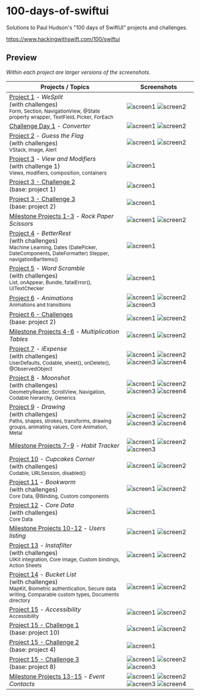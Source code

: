 # 100-days-of-swiftui

Solutions to Paul Hudson's "100 days of SwiftUI" projects and challenges.

https://www.hackingwithswift.com/100/swiftui

## Preview

*Within each project are larger versions of the screenshots.*

Projects / Topics                                                                                                                                                            | Screenshots
---                                                                                                                                                                          |---
[Project 1](01-Project1) - *WeSplit* <br/>(with challenges)                                         <br/><sub> Form, Section, NavigationView, @State property wrapper, TextField, Picker, ForEach </sub> | ![screen1](01-Project1/screenshots/small/screen01.png) ![screen2](01-Project1/screenshots/small/screen02.png) |
[Challenge Day 1](02-ChallengeDay1) - *Converter*  | ![screen1](02-ChallengeDay1/screenshots/small/screen01.png) ![screen2](02-ChallengeDay1/screenshots/small/screen02.png) |
[Project 2](03-Project2) - *Guess the Flag* <br/>(with challenges)                                         <br/><sub> VStack, Image, Alert </sub> | ![screen1](03-Project2/screenshots/small/screen01.png) ![screen2](03-Project2/screenshots/small/screen02.png) |
[Project 3](04-Project3) - *View and Modifiers* <br/>(with challenge 1)                                         <br/><sub> Views, modifiers, composition, containers </sub> | ![screen1](04-Project3/screenshots/small/screen01.png) |
[Project 3 - Challenge 2](05-Project3-Challenge2) <br/>(base: project 1)                <br/>                                         | ![screen1](05-Project3-Challenge2/screenshots/small/screen01.png) |
[Project 3 - Challenge 3](06-Project3-Challenge3) <br/>(base: project 2)                <br/>                                         | ![screen1](06-Project3-Challenge3/screenshots/small/screen01.png) |
[Milestone Projects 1-3](07-Milestone-Projects1-3) - *Rock Paper Scissors*  | ![screen1](07-Milestone-Projects1-3/screenshots/small/screen01.png) ![screen2](07-Milestone-Projects1-3/screenshots/small/screen02.png) |
[Project 4](08-Project4) - *BetterRest* <br/>(with challenges)                                         <br/><sub> Machine Learning, Dates (DatePicker, DateComponents, DateFormatter) Stepper, navigationBarItems() </sub> | ![screen1](08-Project4/screenshots/small/screen01.png) |
[Project 5](09-Project5) - *Word Scramble* <br/>(with challenges)                                         <br/><sub> List, onAppear, Bundle, fatalError(), UITextChecker </sub> | ![screen1](09-Project5/screenshots/small/screen01.png) |
[Project 6](10-Project6) - *Animations*                                         <br/><sub> Animations and transitions </sub> | ![screen1](10-Project6/screenshots/small/screen01.png) ![screen2](10-Project6/screenshots/small/screen02.png) ![screen3](10-Project6/screenshots/small/screen03.png) |
[Project 6 - Challenges](11-Project6-Challenges) <br/>(base: project 2)                <br/>                                         | ![screen1](11-Project6-Challenges/screenshots/small/screen01.png) ![screen2](11-Project6-Challenges/screenshots/small/screen02.png) |
[Milestone Projects 4-6](12-Milestone-Projects4-6) - *Multiplication Tables*  | ![screen1](12-Milestone-Projects4-6/screenshots/small/screen01.png) ![screen2](12-Milestone-Projects4-6/screenshots/small/screen02.png) |
[Project 7](13-Project7) - *iExpense* <br/>(with challenges)                                         <br/><sub> UserDefaults, Codable, sheet(), onDelete(), @ObservedObject </sub> | ![screen1](13-Project7/screenshots/small/screen01.png) ![screen2](13-Project7/screenshots/small/screen02.png) ![screen3](13-Project7/screenshots/small/screen03.png) ![screen4](13-Project7/screenshots/small/screen04.png) |
[Project 8](14-Project8) - *Moonshot* <br/>(with challenges)                                         <br/><sub> GeometryReader, ScrollView, Navigation, Codable hierarchy, Generics </sub> | ![screen1](14-Project8/screenshots/small/screen01.png) ![screen2](14-Project8/screenshots/small/screen02.png) ![screen3](14-Project8/screenshots/small/screen03.png) ![screen4](14-Project8/screenshots/small/screen04.png) |
[Project 9](15-Project9) - *Drawing* <br/>(with challenges)                                         <br/><sub> Paths, shapes, strokes, transforms, drawing groups, animating values, Core Animation, Metal </sub> | ![screen1](15-Project9/screenshots/small/screen01.png) ![screen2](15-Project9/screenshots/small/screen02.png) ![screen3](15-Project9/screenshots/small/screen03.png) ![screen4](15-Project9/screenshots/small/screen04.png) |
[Milestone Projects 7-9](16-Milestone-Projects7-9) - *Habit Tracker*  | ![screen1](16-Milestone-Projects7-9/screenshots/small/screen01.png) ![screen2](16-Milestone-Projects7-9/screenshots/small/screen02.png) ![screen3](16-Milestone-Projects7-9/screenshots/small/screen03.png) |
[Project 10](17-Project10) - *Cupcakes Corner* <br/>(with challenges)                                         <br/><sub> Codable, URLSession, disabled() </sub> | ![screen1](17-Project10/screenshots/small/screen01.png) ![screen2](17-Project10/screenshots/small/screen02.png) |
[Project 11](18-Project11) - *Bookworm* <br/>(with challenges)                                         <br/><sub> Core Data, @Binding, Custom components </sub> | ![screen1](18-Project11/screenshots/small/screen01.png) ![screen2](18-Project11/screenshots/small/screen02.png) |
[Project 12](19-Project12) - *Core Data* <br/>(with challenges)                                         <br/><sub> Core Data </sub> | ![screen1](19-Project12/screenshots/small/screen01.png) |
[Milestone Projects 10-12](20-Milestone-Projects10-12) - *Users listing*  | ![screen1](20-Milestone-Projects10-12/screenshots/small/screen01.png) ![screen2](20-Milestone-Projects10-12/screenshots/small/screen02.png)  |
[Project 13](21-Project13) - *Instafilter* <br/>(with challenges)                                         <br/><sub> UIKit integration, Core Image, Custom bindings, Action Sheets </sub> | ![screen1](21-Project13/screenshots/small/screen01.png) ![screen2](21-Project13/screenshots/small/screen02.png) |
[Project 14](22-Project14) - *Bucket List* <br/>(with challenges)                                         <br/><sub> MapKit, Biometric authentication, Secure data writing, Comparable custom types, Documents directory </sub> | ![screen1](22-Project14/screenshots/small/screen01.png) ![screen2](22-Project14/screenshots/small/screen02.png) |
[Project 15](23-Project15) - *Accessibility* <br/>                                         <sub> Accessibility </sub> | ![screen1](23-Project15/screenshots/small/screen01.png) ![screen2](23-Project15/screenshots/small/screen02.png) |
[Project 15 - Challenge 1](24-Project15-Challenge1) <br/>(base: project 10)                <br/>                                         | ![screen1](24-Project15-Challenge1/screenshots/small/screen01.png) ![screen2](24-Project15-Challenge1/screenshots/small/screen02.png) |
[Project 15 - Challenge 2](25-Project15-Challenge2) <br/>(base: project 4)                <br/>                                         | ![screen1](25-Project15-Challenge2/screenshots/small/screen01.png) |
[Project 15 - Challenge 3](26-Project15-Challenge3) <br/>(base: project 8)                <br/>                                         | ![screen1](26-Project15-Challenge3/screenshots/small/screen01.png) ![screen2](26-Project15-Challenge3/screenshots/small/screen02.png) ![screen3](26-Project15-Challenge3/screenshots/small/screen03.png) |
[Milestone Projects 13-15](27-Milestone-Projects13-15) - *Event Contacts*  | ![screen1](27-Milestone-Projects13-15/screenshots/small/screen01.png) ![screen2](27-Milestone-Projects13-15/screenshots/small/screen02.png)  ![screen3](27-Milestone-Projects13-15/screenshots/small/screen03.png)  ![screen4](27-Milestone-Projects13-15/screenshots/small/screen04.png)  |
